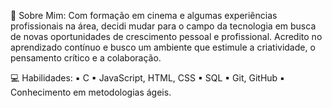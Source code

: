 📣 Sobre Mim:
 Com formação em cinema e algumas experiências
profissionais na área, decidi mudar para o campo da
tecnologia em busca de novas oportunidades de
crescimento pessoal e profissional.
 Acredito no aprendizado contínuo e busco um
ambiente que estimule a criatividade, o pensamento
crítico e a colaboração.

💻 Habilidades:
▪ C
▪ JavaScript, HTML, CSS
▪ SQL
▪ Git, GitHub
▪ Conhecimento em metodologias ágeis.
